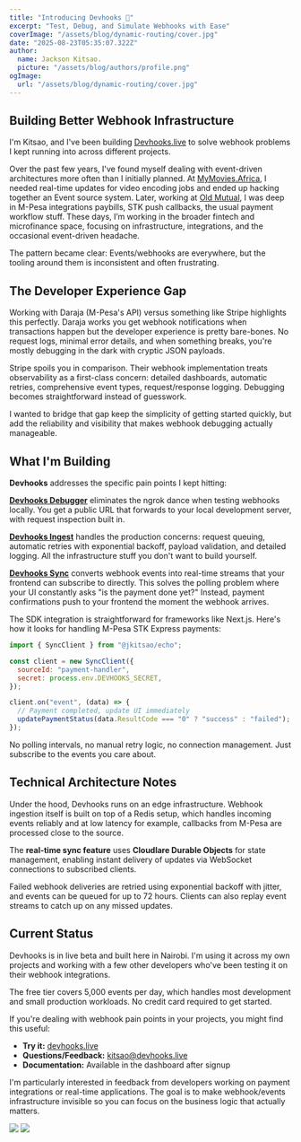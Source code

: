 ```yaml
---
title: "Introducing Devhooks 🚀"
excerpt: "Test, Debug, and Simulate Webhooks with Ease"
coverImage: "/assets/blog/dynamic-routing/cover.jpg"
date: "2025-08-23T05:35:07.322Z"
author:
  name: Jackson Kitsao.
  picture: "/assets/blog/authors/profile.png"
ogImage:
  url: "/assets/blog/dynamic-routing/cover.jpg"
---
```


## Building Better Webhook Infrastructure

I'm Kitsao, and I've been building [Devhooks.live](https://www.devhooks.live) to solve webhook problems I kept running into across different projects.

Over the past few years, I've found myself dealing with event-driven architectures more often than I initially planned. At [MyMovies.Africa](https://mymovies.africa), I needed real-time updates for video encoding jobs and ended up hacking together an Event source system. Later, working at [Old Mutual](https://www.oldmutual.co.ke), I was deep in M-Pesa integrations paybills, STK push callbacks, the usual payment workflow stuff. These days, I’m working in the broader fintech and microfinance space, focusing on infrastructure, integrations, and the occasional event-driven headache.

The pattern became clear: Events/webhooks are everywhere, but the tooling around them is inconsistent and often frustrating.

## The Developer Experience Gap

Working with Daraja (M-Pesa's API) versus something like Stripe highlights this perfectly. Daraja works you get webhook notifications when transactions happen but the developer experience is pretty bare-bones. No request logs, minimal error details, and when something breaks, you're mostly debugging in the dark with cryptic JSON payloads.

Stripe spoils you in comparison. Their webhook implementation treats observability as a first-class concern: detailed dashboards, automatic retries, comprehensive event types, request/response logging. Debugging becomes straightforward instead of guesswork.

I wanted to bridge that gap keep the simplicity of getting started quickly, but add the reliability and visibility that makes webhook debugging actually manageable.

## What I'm Building

**Devhooks** addresses the specific pain points I kept hitting:

**[Devhooks Debugger](https://www.devhooks.live/)** eliminates the ngrok dance when testing webhooks locally. You get a public URL that forwards to your local development server, with request inspection built in.

**[Devhooks Ingest](https://www.devhooks.live/ingest/about)** handles the production concerns: request queuing, automatic retries with exponential backoff, payload validation, and detailed logging. All the infrastructure stuff you don't want to build yourself.

**[Devhooks Sync](https://www.devhooks.live/)** converts webhook events into real-time streams that your frontend can subscribe to directly. This solves the polling problem where your UI constantly asks "is the payment done yet?" Instead, payment confirmations push to your frontend the moment the webhook arrives.

<!-- You can check out the full dashboard at [devhooks.live/ingest](https://devhooks.live/ingest). -->

The SDK integration is straightforward for frameworks like Next.js. Here's how it looks for handling M-Pesa STK Express payments:

```javascript
import { SyncClient } from "@jkitsao/echo";

const client = new SyncClient({
  sourceId: "payment-handler",
  secret: process.env.DEVHOOKS_SECRET,
});

client.on("event", (data) => {
  // Payment completed, update UI immediately
  updatePaymentStatus(data.ResultCode === "0" ? "success" : "failed");
});
```

No polling intervals, no manual retry logic, no connection management. Just subscribe to the events you care about.

## Technical Architecture Notes

Under the hood, Devhooks runs on an edge infrastructure. Webhook ingestion itself is built on top of a Redis setup, which handles incoming events reliably and at low latency for example, callbacks from M-Pesa are processed close to the source.

The **real-time sync feature** uses **Cloudlare Durable Objects** for state management, enabling instant delivery of updates via WebSocket connections to subscribed clients.

Failed webhook deliveries are retried using exponential backoff with jitter, and events can be queued for up to 72 hours. Clients can also replay event streams to catch up on any missed updates.

<!-- Authentication relies on short-lived tokens that refresh automatically, so clients don’t need to manage token expiration manually. -->

## Current Status

Devhooks is in live beta and built here in Nairobi. I'm using it across my own projects and working with a few other developers who've been testing it on their webhook integrations.

The free tier covers 5,000 events per day, which handles most development and small production workloads. No credit card required to get started.

If you're dealing with webhook pain points in your projects, you might find this useful:

- **Try it:** [devhooks.live](https://devhooks.live)
- **Questions/Feedback:** kitsao@devhooks.live
- **Documentation:** Available in the dashboard after signup

I'm particularly interested in feedback from developers working on payment integrations or real-time applications. The goal is to make webhook/events infrastructure invisible so you can focus on the business logic that actually matters.

<img src='https://api.devhooks.live/assets/6b50c958-7d1e-4e73-8fa7-b9f78e02880f?key=system-large-contain'>

<img src='https://api.devhooks.live/assets/2479cd94-6087-457e-8c53-0af4125f0140?key=system-large-contain'>
